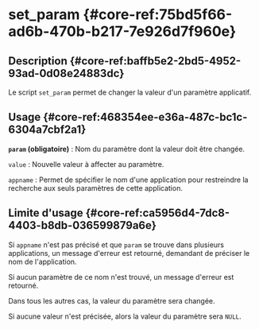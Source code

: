 # set_param {#core-ref:75bd5f66-ad6b-470b-b217-7e926d7f960e}

## Description {#core-ref:baffb5e2-2bd5-4952-93ad-0d08e24883dc}

Le script `set_param` permet de changer la valeur d'un paramètre applicatif.

## Usage {#core-ref:468354ee-e36a-487c-bc1c-6304a7cbf2a1}

**`param` (obligatoire)**
:   Nom du paramètre dont la valeur doit être changée.

`value`
:   Nouvelle valeur à affecter au paramètre.

`appname`
:   Permet de spécifier le nom d'une application pour restreindre la recherche
    aux seuls paramètres de cette application.

## Limite d'usage {#core-ref:ca5956d4-7dc8-4403-b8db-036599879a6e}

Si `appname` n'est pas précisé et que `param` se trouve dans plusieurs
applications, un message d'erreur est retourné, demandant de préciser le nom de
l'application.

Si aucun paramètre de ce nom n'est trouvé, un message d'erreur est retourné.

Dans tous les autres cas, la valeur du paramètre sera changée.

Si aucune valeur n'est précisée, alors la valeur du paramètre sera `NULL`.
